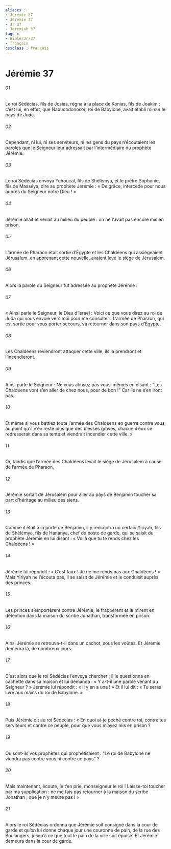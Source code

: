 ```yaml
---
aliases : 
- Jérémie 37
- Jérémie 37
- Jr 37
- Jeremiah 37
tags : 
- Bible/Jr/37
- français
cssclass : français
---
```


# Jérémie 37

###### 01
Le roi Sédécias, fils de Josias, régna à la place de Konias, fils de Joakim ; c’est lui, en effet, que Nabucodonosor, roi de Babylone, avait établi roi sur le pays de Juda.
###### 02
Cependant, ni lui, ni ses serviteurs, ni les gens du pays n’écoutaient les paroles que le Seigneur leur adressait par l’intermédiaire du prophète Jérémie.
###### 03
Le roi Sédécias envoya Yehoucal, fils de Shèlèmya, et le prêtre Sophonie, fils de Maaséya, dire au prophète Jérémie : « De grâce, intercède pour nous auprès du Seigneur notre Dieu ! »
###### 04
Jérémie allait et venait au milieu du peuple : on ne l’avait pas encore mis en prison.
###### 05
L’armée de Pharaon était sortie d’Égypte et les Chaldéens qui assiégeaient Jérusalem, en apprenant cette nouvelle, avaient levé le siège de Jérusalem.
###### 06
Alors la parole du Seigneur fut adressée au prophète Jérémie :
###### 07
« Ainsi parle le Seigneur, le Dieu d’Israël : Voici ce que vous direz au roi de Juda qui vous envoie vers moi pour me consulter : L’armée de Pharaon, qui est sortie pour vous porter secours, va retourner dans son pays d’Égypte.
###### 08
Les Chaldéens reviendront attaquer cette ville, ils la prendront et l’incendieront.
###### 09
Ainsi parle le Seigneur : Ne vous abusez pas vous-mêmes en disant : “Les Chaldéens vont s’en aller de chez nous, pour de bon !” Car ils ne s’en iront pas.
###### 10
Et même si vous battiez toute l’armée des Chaldéens en guerre contre vous, au point qu’il n’en reste plus que des blessés graves, chacun d’eux se redresserait dans sa tente et viendrait incendier cette ville. »
###### 11
Or, tandis que l’armée des Chaldéens levait le siège de Jérusalem à cause de l’armée de Pharaon,
###### 12
Jérémie sortait de Jérusalem pour aller au pays de Benjamin toucher sa part d’héritage au milieu des siens.
###### 13
Comme il était à la porte de Benjamin, il y rencontra un certain Yiriyah, fils de Shèlèmya, fils de Hananya, chef du poste de garde, qui se saisit du prophète Jérémie en lui disant : « Voilà que tu te rends chez les Chaldéens ! »
###### 14
Jérémie lui répondit : « C’est faux ! Je ne me rends pas aux Chaldéens ! » Mais Yiriyah ne l’écouta pas, il se saisit de Jérémie et le conduisit auprès des princes.
###### 15
Les princes s’emportèrent contre Jérémie, le frappèrent et le mirent en détention dans la maison du scribe Jonathan, transformée en prison.
###### 16
Ainsi Jérémie se retrouva-t-il dans un cachot, sous les voûtes. Et Jérémie demeura là, de nombreux jours.
###### 17
C’est alors que le roi Sédécias l’envoya chercher ; il le questionna en cachette dans sa maison et lui demanda : « Y a-t-il une parole venant du Seigneur ? » Jérémie lui répondit : « Il y en a une ! » Et il lui dit : « Tu seras livré aux mains du roi de Babylone. »
###### 18
Puis Jérémie dit au roi Sédécias : « En quoi ai-je péché contre toi, contre tes serviteurs et contre ce peuple, pour que vous m’ayez mis en prison ?
###### 19
Où sont-ils vos prophètes qui prophétisaient : “Le roi de Babylone ne viendra pas contre vous ni contre ce pays” ?
###### 20
Mais maintenant, écoute, je t’en prie, monseigneur le roi ! Laisse-toi toucher par ma supplication : ne me fais pas retourner à la maison du scribe Jonathan ; que je n’y meure pas ! »
###### 21
Alors le roi Sédécias ordonna que Jérémie soit consigné dans la cour de garde et qu’on lui donne chaque jour une couronne de pain, de la rue des Boulangers, jusqu’à ce que tout le pain de la ville soit épuisé. Et Jérémie demeura dans la cour de garde.
